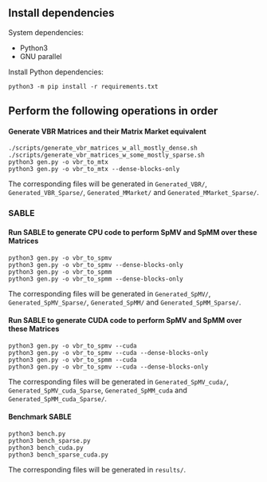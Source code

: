 ## Install dependencies

System dependencies:
- Python3
- GNU parallel

Install Python dependencies:
```
python3 -m pip install -r requirements.txt
```

## Perform the following operations in order

#### Generate VBR Matrices and their Matrix Market equivalent

```
./scripts/generate_vbr_matrices_w_all_mostly_dense.sh
./scripts/generate_vbr_matrices_w_some_mostly_sparse.sh
python3 gen.py -o vbr_to_mtx
python3 gen.py -o vbr_to_mtx --dense-blocks-only
```

The corresponding files will be generated in `Generated_VBR/`, `Generated_VBR_Sparse/`, `Generated_MMarket/` and `Generated_MMarket_Sparse/`.

### SABLE

#### Run SABLE to generate CPU code to perform SpMV and SpMM over these Matrices

```
python3 gen.py -o vbr_to_spmv
python3 gen.py -o vbr_to_spmv --dense-blocks-only
python3 gen.py -o vbr_to_spmm
python3 gen.py -o vbr_to_spmm --dense-blocks-only
```

The corresponding files will be generated in `Generated_SpMV/`, `Generated_SpMV_Sparse/`, `Generated_SpMM/` and `Generated_SpMM_Sparse/`.

#### Run SABLE to generate CUDA code to perform SpMV and SpMM over these Matrices

```
python3 gen.py -o vbr_to_spmv --cuda
python3 gen.py -o vbr_to_spmv --cuda --dense-blocks-only
python3 gen.py -o vbr_to_spmm --cuda
python3 gen.py -o vbr_to_spmv --cuda --dense-blocks-only
```

The corresponding files will be generated in `Generated_SpMV_cuda/`, `Generated_SpMV_cuda_Sparse`, `Generated_SpMM_cuda` and `Generated_SpMM_cuda_Sparse/`.

#### Benchmark SABLE

```
python3 bench.py
python3 bench_sparse.py
python3 bench_cuda.py
python3 bench_sparse_cuda.py
```

The corresponding files will be generated in `results/`.

